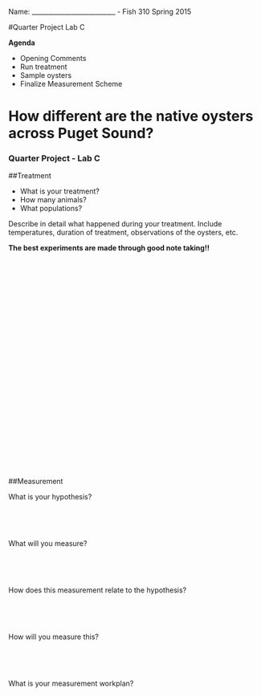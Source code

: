 
Name: __________________________                 -   Fish 310 Spring 2015

#Quarter Project Lab C


**Agenda**

- Opening Comments
- Run treatment
- Sample oysters
- Finalize Measurement Scheme

# How different are the native oysters across Puget Sound?
### Quarter Project - Lab C

##Treatment
- What is your treatment? 
- How many animals?
- What populations?

Describe in detail what happened during your treatment. Include temperatures, duration of treatment, observations of the oysters, etc. 

**The best experiments are made through good note taking!!** 
&nbsp;

&nbsp;

&nbsp;

&nbsp;

&nbsp;

&nbsp;

&nbsp;

&nbsp;

&nbsp;

&nbsp;

&nbsp;

&nbsp;

&nbsp;

&nbsp;

&nbsp;

##Measurement

What is your hypothesis?
&nbsp;

&nbsp;

&nbsp;

What will you measure?
&nbsp;

&nbsp;

&nbsp;

How does this measurement relate to the hypothesis?
&nbsp;

&nbsp;

&nbsp;

How will you measure this?
&nbsp;

&nbsp;

&nbsp;

What is your measurement workplan?
&nbsp;

&nbsp;

&nbsp;


